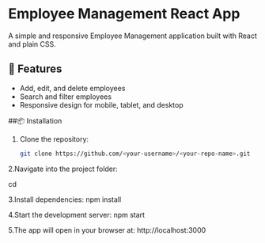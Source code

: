 # Employee Management React App

A simple and responsive Employee Management application built with React and plain CSS.

## 🚀 Features
- Add, edit, and delete employees
- Search and filter employees
- Responsive design for mobile, tablet, and desktop


##📦 Installation
1. Clone the repository:
   ```bash
   git clone https://github.com/<your-username>/<your-repo-name>.git

2.Navigate into the project folder:

cd <your-repo-name>

3.Install dependencies:
npm install

4.Start the development server:
npm start

5.The app will open in your browser at:
http://localhost:3000